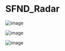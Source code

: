 # SFND_Radar

![image](https://user-images.githubusercontent.com/90586121/143734229-d8f21aa8-ab2f-4315-ae50-038f9246e576.png)

![image](https://user-images.githubusercontent.com/90586121/143734203-d9b1f54d-7914-4756-b9a2-5c22f977e532.png)

![image](https://user-images.githubusercontent.com/90586121/143734240-5aa0487b-2091-4679-a41d-5045f5a5c6d6.png)
